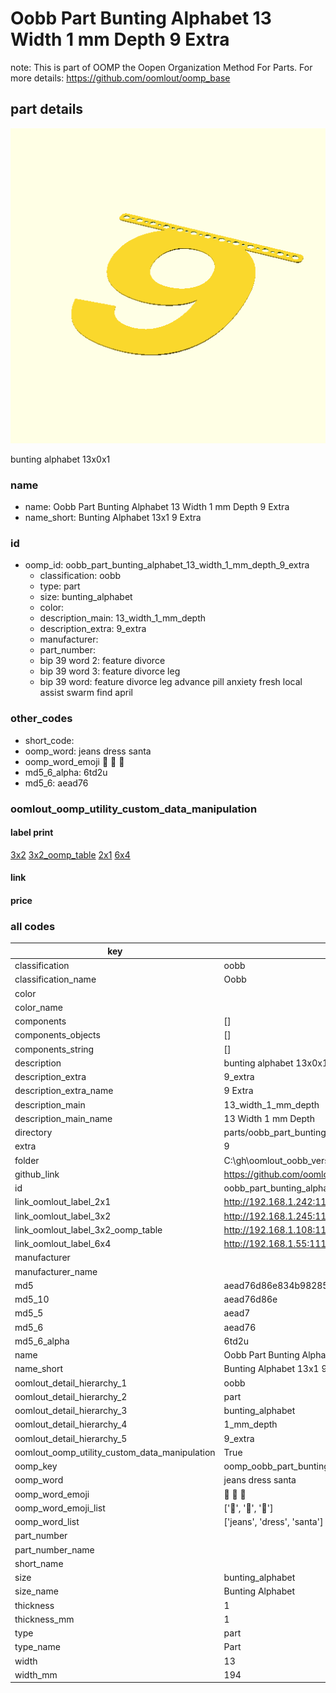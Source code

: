 # Oobb Part Bunting Alphabet 13 Width 1 mm Depth 9 Extra  

note: This is part of OOMP the Oopen Organization Method For Parts. For more details: https://github.com/oomlout/oomp_base

##  part details
  

[![](3dpr.png)](3dpr.png)

bunting alphabet 13x0x1



### name
* name: Oobb Part Bunting Alphabet 13 Width 1 mm Depth 9 Extra
* name_short: Bunting Alphabet 13x1 9 Extra
### id
* oomp_id: oobb_part_bunting_alphabet_13_width_1_mm_depth_9_extra
  * classification: oobb
  * type: part
  * size: bunting_alphabet
  * color: 
  * description_main: 13_width_1_mm_depth
  * description_extra: 9_extra
  * manufacturer: 
  * part_number: 
  * bip 39 word 2: feature divorce
  * bip 39 word 3: feature divorce leg
  * bip 39 word: feature divorce leg advance pill anxiety fresh local assist swarm find april

### other_codes
* short_code: 
* oomp_word: jeans dress santa
* oomp_word_emoji :jeans: :dress: :santa:
* md5_6_alpha: 6td2u
* md5_6: aead76






### oomlout_oomp_utility_custom_data_manipulation
#### label print
[3x2](http://192.168.1.245:1112/?label=oomp%206td2u)
[3x2_oomp_table](http://192.168.1.108:1112/?label=oomp%206td2u)
[2x1](http://192.168.1.242:1112/?label=oomp%206td2u)
[6x4](http://192.168.1.55:1112/?label=oomp%206td2u)    

#### link

                              

#### price







### all codes 
| key | value |  
| --- | --- |  
| classification | oobb |  
| classification_name | Oobb |  
| color |  |  
| color_name |  |  
| components | [] |  
| components_objects | [] |  
| components_string | [] |  
| description | bunting alphabet 13x0x1 |  
| description_extra | 9_extra |  
| description_extra_name | 9 Extra |  
| description_main | 13_width_1_mm_depth |  
| description_main_name | 13 Width 1 mm Depth |  
| directory | parts/oobb_part_bunting_alphabet_13_width_1_mm_depth_9_extra |  
| extra | 9 |  
| folder | C:\gh\oomlout_oobb_version_4_generated_parts\things\oobb_part_bunting_alphabet_13_width_1_mm_depth_9_extra |  
| github_link | https://github.com/oomlout/oomlout_oomp_part_src/tree/main/parts/oobb_part_bunting_alphabet_13_width_1_mm_depth_9_extra |  
| id | oobb_part_bunting_alphabet_13_width_1_mm_depth_9_extra |  
| link_oomlout_label_2x1 | http://192.168.1.242:1112/?label=oomp%206td2u |  
| link_oomlout_label_3x2 | http://192.168.1.245:1112/?label=oomp%206td2u |  
| link_oomlout_label_3x2_oomp_table | http://192.168.1.108:1112/?label=oomp%206td2u |  
| link_oomlout_label_6x4 | http://192.168.1.55:1112/?label=oomp%206td2u |  
| manufacturer |  |  
| manufacturer_name |  |  
| md5 | aead76d86e834b982852603efe9002a1 |  
| md5_10 | aead76d86e |  
| md5_5 | aead7 |  
| md5_6 | aead76 |  
| md5_6_alpha | 6td2u |  
| name | Oobb Part Bunting Alphabet 13 Width 1 mm Depth 9 Extra |  
| name_short | Bunting Alphabet 13x1 9 Extra |  
| oomlout_detail_hierarchy_1 | oobb |  
| oomlout_detail_hierarchy_2 | part |  
| oomlout_detail_hierarchy_3 | bunting_alphabet |  
| oomlout_detail_hierarchy_4 | 1_mm_depth |  
| oomlout_detail_hierarchy_5 | 9_extra |  
| oomlout_oomp_utility_custom_data_manipulation | True |  
| oomp_key | oomp_oobb_part_bunting_alphabet_13_width_1_mm_depth_9_extra |  
| oomp_word | jeans dress santa |  
| oomp_word_emoji | :jeans: :dress: :santa: |  
| oomp_word_emoji_list | [':jeans:', ':dress:', ':santa:'] |  
| oomp_word_list | ['jeans', 'dress', 'santa'] |  
| part_number |  |  
| part_number_name |  |  
| short_name |  |  
| size | bunting_alphabet |  
| size_name | Bunting Alphabet |  
| thickness | 1 |  
| thickness_mm | 1 |  
| type | part |  
| type_name | Part |  
| width | 13 |  
| width_mm | 194 |  
